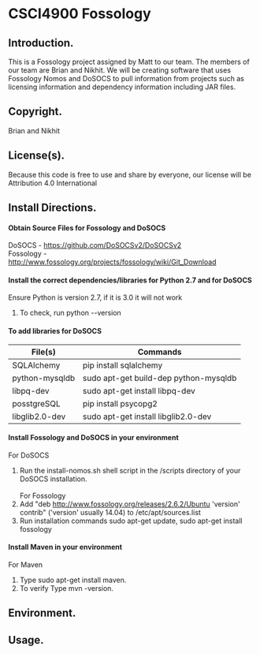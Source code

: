 # CSCI4900 Fossology

## Introduction.
This is a Fossology project assigned by Matt to our team. The members of our team are Brian and Nikhit. We will be creating software that uses Fossology Nomos and DoSOCS to pull information from projects such as licensing information and dependency information including JAR files.

## Copyright.
Brian and Nikhit

## License(s).
Because this code is free to use and share by everyone, our license will be Attribution 4.0 International

## Install Directions.
#### Obtain Source Files for Fossology and DoSOCS<br />
DoSOCS - https://github.com/DoSOCSv2/DoSOCSv2<br />
Fossology - http://www.fossology.org/projects/fossology/wiki/Git_Download

#### Install the correct dependencies/libraries for Python 2.7 and for DoSOCS<br />
Ensure Python is version 2.7, if it is 3.0 it will not work<br />
1. To check, run python --version

#### To add libraries for DoSOCS<br />
| File(s) | Commands |
| --- | --- |
|SQLAlchemy|pip install sqlalchemy|
|python-mysqldb|sudo apt-get build-dep python-mysqldb|
|libpq-dev|sudo apt-get install libpq-dev|
|posstgreSQL|pip install psycopg2|
|libglib2.0-dev|sudo apt-get install libglib2.0-dev|

#### Install Fossology and DoSOCS in your environment<br />
For DoSOCS<br />
1. Run the install-nomos.sh shell script in the /scripts directory of your DoSOCS installation.<br /><br />
For Fossology<br />
1. Add "deb http://www.fossology.org/releases/2.6.2/Ubuntu 'version' contrib" ('version' usually 14.04) to /etc/apt/sources.list<br />
2. Run installation commands sudo apt-get update, sudo apt-get install fossology<br />

#### Install Maven in your environment<br/>
For Maven<br />
1. Type sudo apt-get install maven.<br/>
2. To verify Type mvn -version.

## Environment.

## Usage.
